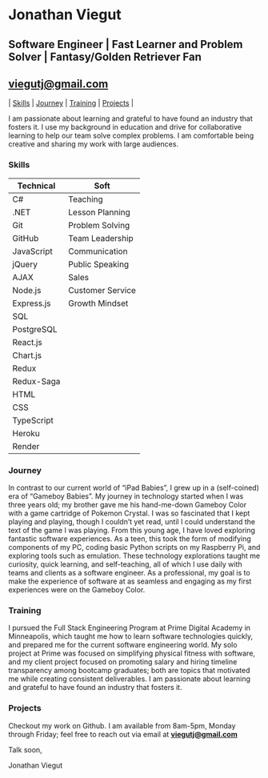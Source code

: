# Jonathan Viegut
## Software Engineer | Fast Learner and Problem Solver | Fantasy/Golden Retriever Fan
## viegutj@gmail.com
| [Skills](#SKILLS) |
[Journey](#JOURNEY) |
[Training](#TRAINING) |
[Projects](#PROJECTS) |  

  I am passionate about learning and grateful to have found an industry that fosters it. I use my background in education and drive for collaborative learning to help our team solve complex problems. I am comfortable being creative and sharing my work with large audiences. 


### Skills<a name="SKILLS"></a>
Technical     | Soft
------------- | -------------
C#            | Teaching
.NET          | Lesson Planning
Git           | Problem Solving
GitHub        | Team Leadership
JavaScript    | Communication
jQuery        | Public Speaking
AJAX          | Sales
Node.js       | Customer Service
Express.js    | Growth Mindset
SQL           |
PostgreSQL    |
React.js      |
Chart.js      |
Redux         |
Redux-Saga    |
HTML          |
CSS           |
TypeScript    |
Heroku        |
Render        |

### Journey<a name="JOURNEY"></a>
  In contrast to our current world of “iPad Babies”, I grew up in a (self-coined) era of “Gameboy Babies”. My journey in technology started when I was three years old; my brother gave me his hand-me-down Gameboy Color with a game cartridge of Pokemon Crystal. I was so fascinated that I kept playing and playing, though I couldn’t yet read, until I could understand the text of the game I was playing. From this young age, I have loved exploring fantastic software experiences. As a teen, this took the form of modifying components of my PC, coding basic Python scripts on my Raspberry Pi, and exploring tools such as emulation. These technology explorations taught me curiosity, quick learning, and self-teaching, all of which I use daily with teams and clients as a software engineer. As a professional, my goal is to make the experience of software at as seamless and engaging as my first experiences were on the Gameboy Color.

### Training<a name="TRAINING"></a>
  I pursued the Full Stack Engineering Program at Prime Digital Academy in Minneapolis, which taught me how to learn software technologies quickly, and prepared me for the current software engineering world.  My solo project at Prime was focused on simplifying physical fitness with software, and my client project focused on promoting salary and hiring timeline transparency among bootcamp graduates; both are topics that motivated me while creating consistent deliverables. I am passionate about learning and grateful to have found an industry that fosters it.

### Projects<a name="PROJECTS"></a>
Checkout my work on Github. I am available from 8am-5pm, Monday through Friday; feel free to reach out via email at **viegutj@gmail.com**

Talk soon,

Jonathan Viegut
